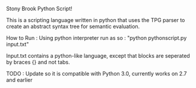 Stony Brook Python Script!

This is a scripting language written in python that uses the TPG parser to create an abstract syntax tree for semantic evaluation. 

How to Run :
Using python interpreter run as so : "python pythonscript.py input.txt"

Input.txt contains a python-like language, except that blocks are seperated by braces {} and not tabs. 


TODO : Update so it is compatible with Python 3.0, currently works on 2.7 and earlier
